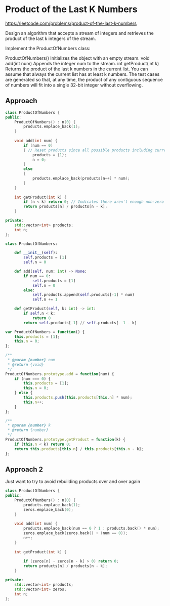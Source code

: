 # Product of the Last K Numbers

https://leetcode.com/problems/product-of-the-last-k-numbers


Design an algorithm that accepts a stream of integers and retrieves the product of the last k integers of the stream.

Implement the ProductOfNumbers class:

ProductOfNumbers() Initializes the object with an empty stream.
void add(int num) Appends the integer num to the stream.
int getProduct(int k) Returns the product of the last k numbers in the current list. You can assume that always the current list has at least k numbers.
The test cases are generated so that, at any time, the product of any contiguous sequence of numbers will fit into a single 32-bit integer without overflowing.


## Approach 

``` C++
class ProductOfNumbers {
public:
    ProductOfNumbers() : n(0) {
        products.emplace_back(1);
    }
    
    void add(int num) {
        if (num == 0)
        { // Reset products since all possible products including current numebr will be 0 and we don't need to keep it
            products = {1};
            n = 0;
        }
        else
        {
            products.emplace_back(products[n++] * num);
        }
    }
    
    int getProduct(int k) {
        if (n < k) return 0; // Indicates there aren't enough non-zero continuous number
        return products[n] / products[n - k];
    }

private:
    std::vector<int> products;
    int n;
};
```

``` Python
class ProductOfNumbers:

    def __init__(self):
        self.products = [1]
        self.n = 0

    def add(self, num: int) -> None:
        if num == 0:
            self.products = [1]
            self.n = 0
        else:
            self.products.append(self.products[-1] * num)
            self.n += 1

    def getProduct(self, k: int) -> int:
        if self.n < k:
            return 0
        return self.products[-1] // self.products[- 1 - k]
```

``` JavaScript
var ProductOfNumbers = function() {
    this.products = [1];
    this.n = 0;
};

/** 
 * @param {number} num
 * @return {void}
 */
ProductOfNumbers.prototype.add = function(num) {
    if (num === 0) {
        this.products = [1];
        this.n = 0;
    } else {
        this.products.push(this.products[this.n] * num);
        this.n++;
    }
};

/** 
 * @param {number} k
 * @return {number}
 */
ProductOfNumbers.prototype.getProduct = function(k) {
    if (this.n < k) return 0;
    return this.products[this.n] / this.products[this.n - k];
};
```

## Approach 2

Just want to try to avoid rebuilding products over and over again
``` C++
class ProductOfNumbers {
public:
    ProductOfNumbers() : n(0) {
        products.emplace_back(1);
        zeros.emplace_back(0);
    }
    
    void add(int num) {
        products.emplace_back(num == 0 ? 1 : products.back() * num);
        zeros.emplace_back(zeros.back() + (num == 0));
        n++;
    }
    
    int getProduct(int k) {
        
        if (zeros[n] - zeros[n - k] > 0) return 0;
        return products[n] / products[n - k];
    }

private:
    std::vector<int> products;
    std::vector<int> zeros;
    int n;
};
```